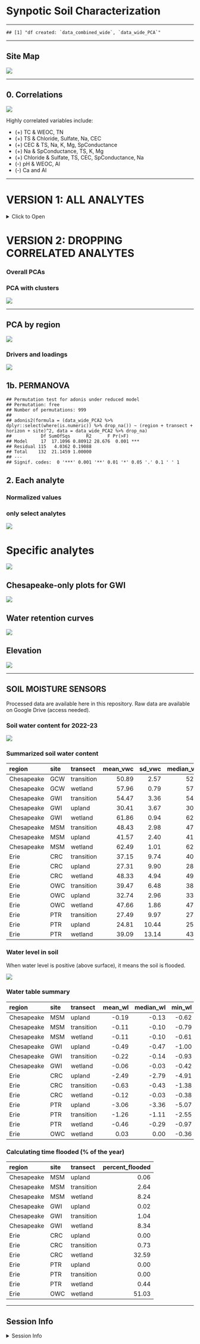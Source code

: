 Synpotic Soil Characterization
================

------------------------------------------------------------------------

    ## [1] "df created: `data_combined_wide`, `data_wide_PCA`"

------------------------------------------------------------------------

## Site Map

![](manuscript_figures_files/figure-gfm/map-1.png)<!-- -->

------------------------------------------------------------------------

## 0. Correlations

![](manuscript_figures_files/figure-gfm/gg_corr-1.png)<!-- -->

Highly correlated variables include:

- (+) TC & WEOC, TN
- (+) TS & Chloride, Sulfate, Na, CEC
- (+) CEC & TS, Na, K, Mg, SpConductance
- (+) Na & SpConductance, TS, K, Mg
- (+) Chloride & Sulfate, TS, CEC, SpConductance, Na
- (-) pH & WEOC, Al
- (-) Ca and Al

------------------------------------------------------------------------

# VERSION 1: ALL ANALYTES

<details>
<summary>
Click to Open
</summary>

## 1. PCAs

------------------------------------------------------------------------

### Overall PCAs

### PCA with clusters

![](manuscript_figures_files/figure-gfm/cluster_pca-1.png)<!-- -->

![](manuscript_figures_files/figure-gfm/pca_gg_regions-1.png)<!-- -->

### Drivers and loadings

![](manuscript_figures_files/figure-gfm/pc_gg-1.png)<!-- -->

------------------------------------------------------------------------

## 1b. PERMANOVA

    ## Permutation test for adonis under reduced model
    ## Permutation: free
    ## Number of permutations: 999
    ## 
    ## adonis2(formula = (data_wide_PCA %>% dplyr::select(where(is.numeric)) %>% drop_na()) ~ (region + transect + horizon + site)^2, data = data_wide_PCA %>% drop_na)
    ##           Df SumOfSqs      R2      F Pr(>F)    
    ## Model     17  16.8403 0.82363 31.041  0.001 ***
    ## Residual 113   3.6062 0.17637                  
    ## Total    130  20.4464 1.00000                  
    ## ---
    ## Signif. codes:  0 '***' 0.001 '**' 0.01 '*' 0.05 '.' 0.1 ' ' 1

## 2. Each analyte

### Normalized values - v2

![](manuscript_figures_files/figure-gfm/scaled_gg2-1.png)<!-- -->

![](manuscript_figures_files/figure-gfm/scaled_gg2_split-1.png)<!-- -->

### GWI only

![](manuscript_figures_files/figure-gfm/scaled_gg2_gwi-1.png)<!-- -->

</details>

# VERSION 2: DROPPING CORRELATED ANALYTES

### Overall PCAs

### PCA with clusters

![](manuscript_figures_files/figure-gfm/v2-cluster_pca-1.png)<!-- -->

------------------------------------------------------------------------

## PCA by region

![](manuscript_figures_files/figure-gfm/v2-pca_gg_regions-1.png)<!-- -->

### Drivers and loadings

![](manuscript_figures_files/figure-gfm/v2-pc_gg-1.png)<!-- -->

## 1b. PERMANOVA

    ## Permutation test for adonis under reduced model
    ## Permutation: free
    ## Number of permutations: 999
    ## 
    ## adonis2(formula = (data_wide_PCA2 %>% dplyr::select(where(is.numeric)) %>% drop_na()) ~ (region + transect + horizon + site)^2, data = data_wide_PCA2 %>% drop_na)
    ##           Df SumOfSqs      R2      F Pr(>F)    
    ## Model     17  17.1096 0.80912 28.676  0.001 ***
    ## Residual 115   4.0362 0.19088                  
    ## Total    132  21.1459 1.00000                  
    ## ---
    ## Signif. codes:  0 '***' 0.001 '**' 0.01 '*' 0.05 '.' 0.1 ' ' 1

## 2. Each analyte

### Normalized values

### only select analytes

![](manuscript_figures_files/figure-gfm/v2-scaled_gg2_split-NEW-1.png)<!-- -->

# Specific analytes

![](manuscript_figures_files/figure-gfm/analytesx-3-1.png)<!-- -->

## Chesapeake-only plots for GWI

![](manuscript_figures_files/figure-gfm/analytes-gwi-1.png)<!-- -->

## Water retention curves

![](manuscript_figures_files/figure-gfm/gg_hyprop-1.png)<!-- -->

## Elevation

![](manuscript_figures_files/figure-gfm/gg_elevation-1.png)<!-- -->

------------------------------------------------------------------------

## SOIL MOISTURE SENSORS

Processed data are available here in this repository. Raw data are
available on Google Drive (access needed).

### Soil water content for 2022-23

![](manuscript_figures_files/figure-gfm/gg_vwc-1.png)<!-- -->

### Summarized soil water content

| region     | site | transect   | mean_vwc | sd_vwc | median_vwc |
|:-----------|:-----|:-----------|---------:|-------:|-----------:|
| Chesapeake | GCW  | transition |    50.89 |   2.57 |      52.22 |
| Chesapeake | GCW  | wetland    |    57.96 |   0.79 |      57.79 |
| Chesapeake | GWI  | transition |    54.47 |   3.36 |      54.77 |
| Chesapeake | GWI  | upland     |    30.41 |   3.67 |      30.12 |
| Chesapeake | GWI  | wetland    |    61.86 |   0.94 |      62.06 |
| Chesapeake | MSM  | transition |    48.43 |   2.98 |      47.93 |
| Chesapeake | MSM  | upland     |    41.57 |   2.40 |      41.65 |
| Chesapeake | MSM  | wetland    |    62.49 |   1.01 |      62.46 |
| Erie       | CRC  | transition |    37.15 |   9.74 |      40.66 |
| Erie       | CRC  | upland     |    27.31 |   9.90 |      28.53 |
| Erie       | CRC  | wetland    |    48.33 |   4.94 |      49.43 |
| Erie       | OWC  | transition |    39.47 |   6.48 |      38.67 |
| Erie       | OWC  | upland     |    32.74 |   2.96 |      33.66 |
| Erie       | OWC  | wetland    |    47.66 |   1.86 |      47.53 |
| Erie       | PTR  | transition |    27.49 |   9.97 |      27.90 |
| Erie       | PTR  | upland     |    24.81 |  10.44 |      25.35 |
| Erie       | PTR  | wetland    |    39.09 |  13.14 |      43.38 |

### Water level in soil

When water level is positive (above surface), it means the soil is
flooded.

![](manuscript_figures_files/figure-gfm/gg_water_level-1.png)<!-- -->

### Water table summary

| region     | site | transect   | mean_wl | median_wl | min_wl | max_wl |
|:-----------|:-----|:-----------|--------:|----------:|-------:|-------:|
| Chesapeake | MSM  | upland     |   -0.19 |     -0.13 |  -0.62 |   0.01 |
| Chesapeake | MSM  | transition |   -0.11 |     -0.10 |  -0.79 |   0.23 |
| Chesapeake | MSM  | wetland    |   -0.11 |     -0.10 |  -0.61 |   0.34 |
| Chesapeake | GWI  | upland     |   -0.49 |     -0.47 |  -1.00 |   0.03 |
| Chesapeake | GWI  | transition |   -0.22 |     -0.14 |  -0.93 |   0.38 |
| Chesapeake | GWI  | wetland    |   -0.06 |     -0.03 |  -0.42 |   0.54 |
| Erie       | CRC  | upland     |   -2.49 |     -2.79 |  -4.91 |  -0.04 |
| Erie       | CRC  | transition |   -0.63 |     -0.43 |  -1.38 |   0.42 |
| Erie       | CRC  | wetland    |   -0.12 |     -0.03 |  -0.38 |   0.66 |
| Erie       | PTR  | upland     |   -3.06 |     -3.36 |  -5.07 |  -0.29 |
| Erie       | PTR  | transition |   -1.26 |     -1.11 |  -2.55 |  -0.02 |
| Erie       | PTR  | wetland    |   -0.46 |     -0.29 |  -0.97 |   0.27 |
| Erie       | OWC  | wetland    |    0.03 |      0.00 |  -0.36 |   0.69 |

### Calculating time flooded (% of the year)

| region     | site | transect   | percent_flooded |
|:-----------|:-----|:-----------|----------------:|
| Chesapeake | MSM  | upland     |            0.06 |
| Chesapeake | MSM  | transition |            2.64 |
| Chesapeake | MSM  | wetland    |            8.24 |
| Chesapeake | GWI  | upland     |            0.02 |
| Chesapeake | GWI  | transition |            1.04 |
| Chesapeake | GWI  | wetland    |            8.34 |
| Erie       | CRC  | upland     |            0.00 |
| Erie       | CRC  | transition |            0.73 |
| Erie       | CRC  | wetland    |           32.59 |
| Erie       | PTR  | upland     |            0.00 |
| Erie       | PTR  | transition |            0.00 |
| Erie       | PTR  | wetland    |            0.44 |
| Erie       | OWC  | wetland    |           51.03 |

------------------------------------------------------------------------

## Session Info

<details>
<summary>
Session Info
</summary>

Date run: 2025-08-12

    ## R version 4.5.0 (2025-04-11)
    ## Platform: aarch64-apple-darwin20
    ## Running under: macOS Sequoia 15.5
    ## 
    ## Matrix products: default
    ## BLAS:   /Library/Frameworks/R.framework/Versions/4.5-arm64/Resources/lib/libRblas.0.dylib 
    ## LAPACK: /Library/Frameworks/R.framework/Versions/4.5-arm64/Resources/lib/libRlapack.dylib;  LAPACK version 3.12.1
    ## 
    ## locale:
    ## [1] en_US.UTF-8/en_US.UTF-8/en_US.UTF-8/C/en_US.UTF-8/en_US.UTF-8
    ## 
    ## time zone: America/Los_Angeles
    ## tzcode source: internal
    ## 
    ## attached base packages:
    ## [1] stats     graphics  grDevices utils     datasets  methods   base     
    ## 
    ## other attached packages:
    ##  [1] multcomp_1.4-28     TH.data_1.1-3       MASS_7.3-65        
    ##  [4] survival_3.8-3      mvtnorm_1.3-3       vegan_2.7-1        
    ##  [7] permute_0.9-7       ggConvexHull_0.1.0  factoextra_1.0.7   
    ## [10] ggspatial_1.1.9     sf_1.0-21           ggh4x_0.3.1        
    ## [13] ggbiplot_0.55       furrr_0.3.1         future_1.58.0      
    ## [16] googledrive_2.1.1   beepr_2.0           tictoc_1.2.1       
    ## [19] cowplot_1.1.3       parsedate_1.3.2     janitor_2.2.1      
    ## [22] pacman_0.5.1        googlesheets4_1.1.1 soilpalettes_0.1.0 
    ## [25] PNWColors_0.1.0     magrittr_2.0.3      lubridate_1.9.4    
    ## [28] forcats_1.0.0       stringr_1.5.1       dplyr_1.1.4        
    ## [31] purrr_1.0.4         readr_2.1.5         tidyr_1.3.1        
    ## [34] tibble_3.3.0        ggplot2_3.5.2       tidyverse_2.0.0    
    ## [37] tarchetypes_0.13.1  targets_1.11.3     
    ## 
    ## loaded via a namespace (and not attached):
    ##  [1] Rdpack_2.6.4       DBI_1.2.3          gridExtra_2.3      s2_1.1.8          
    ##  [5] sandwich_3.1-1     rlang_1.1.6        snakecase_0.11.1   e1071_1.7-16      
    ##  [9] compiler_4.5.0     mgcv_1.9-1         callr_3.7.6        vctrs_0.6.5       
    ## [13] reshape2_1.4.4     pkgconfig_2.0.3    wk_0.9.4           fastmap_1.2.0     
    ## [17] backports_1.5.0    labeling_0.4.3     rmarkdown_2.29     tzdb_0.5.0        
    ## [21] nloptr_2.2.1       ps_1.9.1           xfun_0.52          broom_1.0.8       
    ## [25] parallel_4.5.0     prettyunits_1.2.0  cluster_2.1.8.1    R6_2.6.1          
    ## [29] stringi_1.8.7      RColorBrewer_1.1-3 boot_1.3-31        parallelly_1.45.1 
    ## [33] car_3.1-3          cellranger_1.1.0   Rcpp_1.0.14        knitr_1.50        
    ## [37] zoo_1.8-14         audio_0.1-11       Matrix_1.7-3       splines_4.5.0     
    ## [41] igraph_2.1.4       timechange_0.3.0   tidyselect_1.2.1   rstudioapi_0.17.1 
    ## [45] abind_1.4-8        yaml_2.3.10        codetools_0.2-20   processx_3.8.6    
    ## [49] listenv_0.9.1      lattice_0.22-6     plyr_1.8.9         withr_3.0.2       
    ## [53] evaluate_1.0.3     units_0.8-7        proxy_0.4-27       pillar_1.10.2     
    ## [57] ggpubr_0.6.0       carData_3.0-5      KernSmooth_2.23-26 reformulas_0.4.1  
    ## [61] generics_0.1.3     hms_1.1.3          scales_1.4.0       minqa_1.2.8       
    ## [65] globals_0.18.0     base64url_1.4      class_7.3-23       glue_1.8.0        
    ## [69] tools_4.5.0        data.table_1.17.0  lme4_1.1-37        ggsignif_0.6.4    
    ## [73] fs_1.6.6           grid_4.5.0         rbibutils_2.3      nlme_3.1-168      
    ## [77] Formula_1.2-5      cli_3.6.5          gargle_1.5.2       gtable_0.3.6      
    ## [81] ggcorrplot_0.1.4.1 rstatix_0.7.2      digest_0.6.37      classInt_0.4-11   
    ## [85] ggrepel_0.9.6      farver_2.1.2       htmltools_0.5.8.1  lifecycle_1.0.4   
    ## [89] secretbase_1.0.5

</details>
